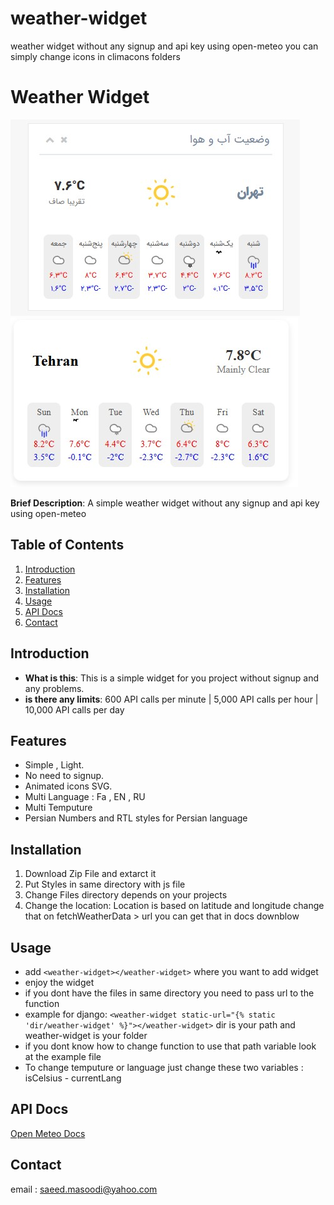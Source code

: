 # weather-widget
weather widget without any signup and api key using open-meteo
you can simply change icons in climacons folders

# Weather Widget
![FA](/screenshots/img1.jpg?raw=true "Optional Title")
![EN](/screenshots/img2.jpg?raw=true "Optional Title")

**Brief Description**: A simple weather widget without any signup and api key using open-meteo

## Table of Contents
1. [Introduction](#introduction)
2. [Features](#features)
3. [Installation](#installation)
4. [Usage](#usage)
5. [API Docs](#contributing)
6. [Contact](#contact)

## Introduction
- **What is this**: This is a simple widget for you project without signup and any problems.
- **is there any limits**: 600 API calls per minute | 5,000 API calls per hour | 10,000 API calls per day

## Features
- Simple , Light.
- No need to signup.
- Animated icons SVG.
- Multi Language : Fa , EN , RU
- Multi Temputure
- Persian Numbers and RTL styles for Persian language

## Installation
1. Download Zip File and extarct it
2. Put Styles in same directory with js file
3. Change Files directory depends on your projects
4. Change the location: Location is based on latitude and longitude change that on fetchWeatherData > url you can get that in docs downblow

## Usage
- add ```<weather-widget></weather-widget>``` where you want to add widget
- enjoy the widget
- if you dont have the files in same directory you need to pass url to the function
- example for django: ``` <weather-widget static-url="{% static 'dir/weather-widget' %}"></weather-widget> ``` dir is your path and weather-widget is your folder
- if you dont know how to change function to use that path variable look at the example file
- To change temputure or language just change these two variables : isCelsius - currentLang

## API Docs
[Open Meteo Docs](https://open-meteo.com/en/docs)

## Contact
email : saeed.masoodi@yahoo.com
